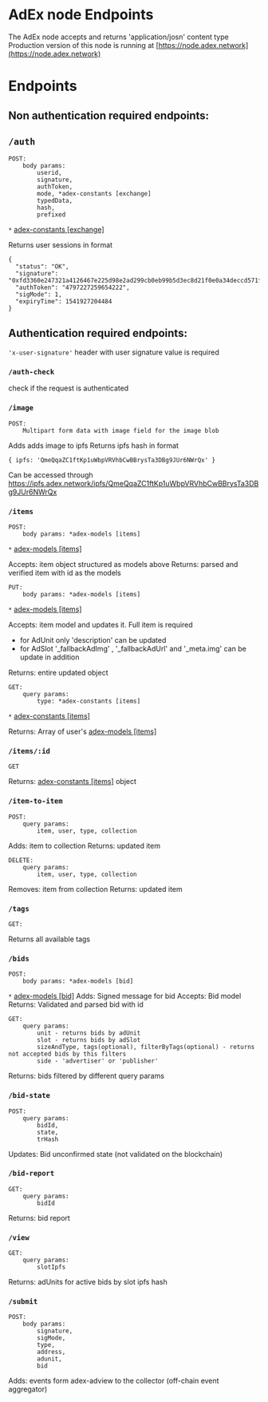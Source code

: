 # AdEx node Endpoints
The AdEx node accepts and returns 'application/josn' content type
Production version of this node is running at [https://node.adex.network](https://node.adex.network)

# Endpoints

## Non authentication required endpoints:

## `/auth`

```
POST: 
    body params:
        userid, 
        signature, 
        authToken, 
        mode, *adex-constants [exchange]
        typedData,
        hash, 
        prefixed
```
`*`  [adex-constants [exchange]](https://github.com/AdExNetwork/adex-constants/blob/master/src/exchange.js)

Returns user sessions in format 
```
{
  "status": "OK",
  "signature": "0xfd3360e247321a4126467e225d98e2ad299cb0eb99b5d3ec8d21f0e0a34deccd571f05b6aec9e21bb2274dba1a1aec826eeb6f5d7a40f497755061807006b2a51b",
  "authToken": "4797227259654222",
  "sigMode": 1,
  "expiryTime": 1541927204484
}

```

## Authentication required endpoints:

`'x-user-signature'` header with user signature value is  required

### `/auth-check`
check if the request is authenticated

### `/image` 

```
POST:
    Multipart form data with image field for the image blob
```
Adds adds image to ipfs
Returns ipfs hash in format
```
{ ipfs: 'QmeQqaZC1ftKp1uWbpVRVhbCwBBrysTa3DBg9JUr6NWrQx' }
```
Can be accessed through https://ipfs.adex.network/ipfs/QmeQqaZC1ftKp1uWbpVRVhbCwBBrysTa3DBg9JUr6NWrQx



### `/items`
```
POST: 
    body params: *adex-models [items] 
```
`*` [adex-models [items]](https://github.com/AdExNetwork/adex-models/tree/master/src/models)

Accepts: item object structured as models above
Returns: parsed and verified item with id as the models

```
PUT:
    body params: *adex-models [items] 
```
`*` [adex-models [items]](https://github.com/AdExNetwork/adex-models/tree/master/src/models)

Accepts: item model and updates it. Full item is required 
* for AdUnit only 'description' can be updated
* for AdSlot '_fallbackAdImg' , '_fallbackAdUrl' and '_meta.img' can be update in addition

Returns: entire updated object

```
GET:
    query params:
        type: *adex-constants [items]
```
`*`  [adex-constants [items]](https://github.com/AdExNetwork/adex-constants/blob/master/src/items.js)

Returns: Array of user's [adex-models [items]](https://github.com/AdExNetwork/adex-models/tree/master/src/models)

### `/items/:id`
```
GET
```
Returns:  [adex-constants [items]](https://github.com/AdExNetwork/adex-constants/blob/master/src/items.js)
 object

### `/item-to-item`
```
POST:
    query params:
        item, user, type, collection
```
Adds: item to collection
Returns: updated item

```
DELETE:
    query params:
        item, user, type, collection
```
Removes: item from collection
Returns: updated item


### `/tags`
```
GET:
```
Returns all available tags

### `/bids`
```
POST:
    body params: *adex-models [bid] 
```
`*` [adex-models [bid]](https://github.com/AdExNetwork/adex-models/blob/master/src/models/Bid.js)
Adds: Signed message for bid
Accepts: Bid model
Returns: Validated and parsed bid with id

```
GET:
    query params:
        unit - returns bids by adUnit
        slot - returns bids by adSlot
        sizeAndType, tags(optional), filterByTags(optional) - returns not accepted bids by this filters  
        side - 'advertiser' or 'publisher'
```
Returns: bids filtered by different query params

### `/bid-state`
```
POST:
    query params:
        bidId,
        state,
        trHash
```
Updates: Bid unconfirmed state (not validated on the blockchain)

### `/bid-report`
```
GET:
    query params:
        bidId
```
Returns: bid report

### `/view`
```
GET:
    query params:
        slotIpfs
```
Returns: adUnits for active bids by slot ipfs hash

### `/submit`
```
POST:
    body params:
        signature,
        sigMode,
        type,
        address,
        adunit,
        bid
```
Adds: events form adex-adview to the collector (off-chain event aggregator)
